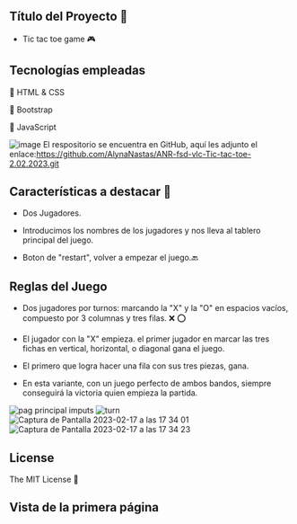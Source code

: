## Título del Proyecto :rocket:

- Tic tac toe game :video_game:


## Tecnologías empleadas

:link: HTML & CSS

:link: Bootstrap

:link: JavaScript 


![image](https://user-images.githubusercontent.com/121962750/215277229-ec3606fa-3246-421a-8ab1-d7972c77b238.png)
El respositorio se encuentra en GitHub, aquí les adjunto el enlace:https://github.com/AlynaNastas/ANR-fsd-vlc-Tic-tac-toe-2.02.2023.git



## Características a destacar :round_pushpin:

- Dos Jugadores.

- Introducimos los nombres de los jugadores y nos lleva al tablero principal del juego.

- Boton de "restart", volver a empezar el juego.:back:



## Reglas del Juego
- Dos jugadores por turnos: marcando la "X" y la "O" en espacios vacíos, compuesto por 3 columnas y tres filas. :x: :o:

- El jugador con la "X" empieza. el primer jugador en marcar las tres fichas en vertical, horizontal, o diagonal gana el juego.

- El primero que logra hacer una fila con sus tres piezas, gana. 

- En esta variante, con un juego perfecto de ambos bandos, siempre conseguirá la victoria quien empieza la partida.




![pag principal imputs](https://user-images.githubusercontent.com/121962750/219699220-d0bbc629-691a-41fe-b482-a34a8c051e87.png)
![turn](https://user-images.githubusercontent.com/121962750/219883510-c92c50d7-6cbe-4527-a781-cb7c513503f9.png)
![Captura de Pantalla 2023-02-17 a las 17 34 01](https://user-images.githubusercontent.com/121962750/219711251-74114e75-276b-40e5-bb95-e47f7fa58555.png)
![Captura de Pantalla 2023-02-17 a las 17 34 23](https://user-images.githubusercontent.com/121962750/219711286-57455176-0223-4b2e-bd6f-eef5993c9996.png)


## License

The MIT License :page_facing_up:

## Vista de la primera página


